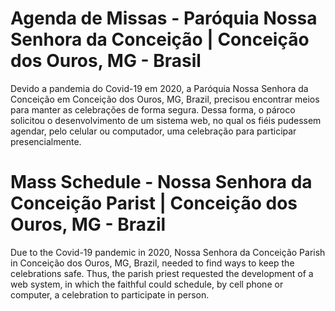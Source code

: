 # Agenda de Missas - Paróquia Nossa Senhora da Conceição | Conceição dos Ouros, MG - Brasil

Devido a pandemia do Covid-19 em 2020, a Paróquia Nossa Senhora da Conceição em Conceição dos Ouros, MG, Brazil, precisou encontrar meios para manter as celebrações de forma segura. Dessa forma, o pároco solicitou o desenvolvimento de um sistema web, no qual os fiéis pudessem agendar, pelo celular ou computador, uma celebração para participar presencialmente.

# Mass Schedule - Nossa Senhora da Conceição Parist | Conceição dos Ouros, MG - Brazil

Due to the Covid-19 pandemic in 2020, Nossa Senhora da Conceição Parish in Conceição dos Ouros, MG, Brazil, needed to find ways to keep the celebrations safe. Thus, the parish priest requested the development of a web system, in which the faithful could schedule, by cell phone or computer, a celebration to participate in person.
